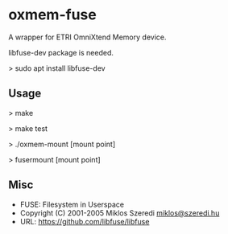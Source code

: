 oxmem-fuse
===============

A wrapper for ETRI OmniXtend Memory device.

libfuse-dev package is needed.

\> sudo apt install libfuse-dev

Usage
-----

\> make

\> make test

\> ./oxmem-mount [mount point]

\> fusermount [mount point]

Misc
------

* FUSE: Filesystem in Userspace
* Copyright (C) 2001-2005  Miklos Szeredi <miklos@szeredi.hu>
* URL: https://github.com/libfuse/libfuse

